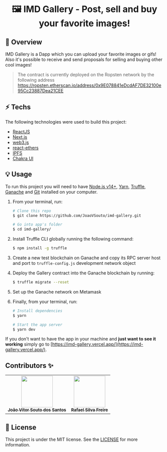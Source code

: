 <h1 align="center">🖼️ IMD Gallery - Post, sell and buy your favorite images!</h1>

## :tada: Overview

IMD Gallery is a Dapp which you can upload your favorite images or gifs! Also it's possible to receive and send proposals for selling and buying other cool images!

> The contract is currently deployed on the Ropsten network by the following address https://ropsten.etherscan.io/address/0x9E078841eDcdAF7DE32100e95Cc23887Dea21CEE

## :zap: Techs

The following technologies were used to build this project:

- [ReactJS](https://reactjs.org/)
- [Next.js](https://nextjs.org/)
- [web3.js](https://github.com/ChainSafe/web3.js)
- [react-ethers](https://github.com/RaphaelHardFork/react-ethers)
- [IPFS](https://ipfs.io/)
- [Chakra UI](https://chakra-ui.com/)

## :bulb: Usage

To run this project you will need to have [Node.js v14+](https://nodejs.org/en/), [Yarn](https://yarnpkg.com/), [Truffle](https://trufflesuite.com/), [Ganache](https://trufflesuite.com/ganache/) and [Git](https://git-scm.com/) installed on your computer.

1. From your terminal, run:

   ```bash
   # Clone this repo
   $ git clone https://github.com/JoaoVSouto/imd-gallery.git

   # Go into app's folder
   $ cd imd-gallery/
   ```

2. Install Truffle CLI globally running the following command:
   ```bash
   $ npm install -g truffle
   ```
3. Create a new test blockchain on Ganache and copy its RPC server host and port to `truffle-config.js` development network object
4. Deploy the Gallery contract into the Ganache blockchain by running:
   ```bash
   $ truffle migrate --reset
   ```
5. Set up the Ganache network on Metamask
6. Finally, from your terminal, run:

   ```bash
   # Install dependencies
   $ yarn

   # Start the app server
   $ yarn dev
   ```

If you don't want to have the app in your machine and **just want to see it working** simply go to [https://imd-gallery.vercel.app/](https://imd-gallery.vercel.app/).

## Contributors ✨

<table>
  <tr>
    <td align="center">
      <a href="https://github.com/JoaoVSouto">
        <img
          src="https://avatars.githubusercontent.com/u/42191629?v=3?s=100"
          width="100px;"
          alt=""
        />
        <br />
        <sub>
          <b>João Vítor Souto dos Santos</b>
        </sub>
      </a>
    </td>
    <td align="center">
      <a href="https://github.com/rafasfz">
        <img
          src="https://avatars.githubusercontent.com/u/31613570??v=3?s=100"
          width="100px;"
          alt=""
        />
        <br />
        <sub>
          <b>Rafael Silva Freire</b>
        </sub>
      </a>
    </td>
  </tr>
</table>

## :page_facing_up: License

This project is under the MIT license. See the [LICENSE](https://github.com/JoaoVSouto/imd-gallery/blob/main/LICENSE) for more information.

